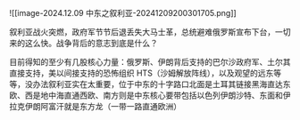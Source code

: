 
![[image-2024.12.09 中东之叙利亚-20241209200301705.png]]


叙利亚战火突燃，政府军节节后退丢失大马士革，总统避难俄罗斯宣布下台，一切来的这么快。战争背后的意志到底是什么？

目前得知的至少有几股核心力量：俄罗斯、伊朗背后支持的巴尔沙政府军、土尔其直接支持，美以间接支持的恐怖组织 HTS（沙姆解放阵线），以及观望的远东等等，没办法叙利亚实在太重要，位于中东的十字路口北面是土耳其链接黑海直达东欧、西是地中海直通西欧、南方则是中东核心要带包括以色列伊朗沙特、东面和伊拉克伊朗阿富汗就是东方龙（一带一路直通欧洲）




